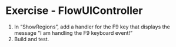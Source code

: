 ﻿# Exercise - FlowUIController

1.  In “ShowRegions”, add a handler for the F9 key that displays the message "I am handling the F9 keyboard event!”
2.	Build and test.
